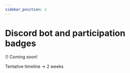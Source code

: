 ```yaml
---
sidebar_position: 2
---
```


# Discord bot and participation badges

⏰ Coming soon!

Tentative timeline -> 2 weeks